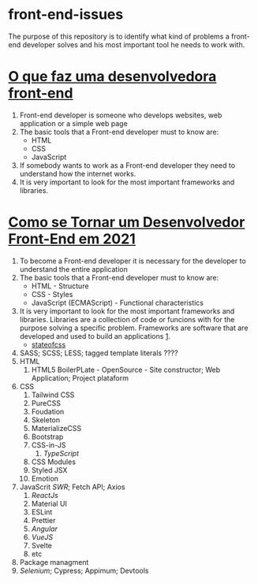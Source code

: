 # front-end-issues
The purpose of this repository is to identify what kind of problems a front-end developer solves and his most important tool he needs to work with.

# [O que faz uma desenvolvedora front-end](https://youtu.be/ZY3-MFxVdEw)

1. Front-end developer is someone who develops websites, web application or a simple web page
2. The basic tools that a Front-end developer must to know are:
    * HTML
    * CSS
    * JavaScript
3. If somebody wants to work as a Front-end developer they need to understand how the internet works.
4. It is very important to look for the most important frameworks and libraries.  

# [Como se Tornar um Desenvolvedor Front-End em 2021](https://youtu.be/lfRFBqcqu1s)
1. To become a Front-end developer it is necessary for the developer to understand the entire application
2. The basic tools that a Front-end developer must to know are:
    * HTML - Structure
    * CSS - Styles
    * JavaScript (ECMAScript) - Functional characteristics
3. It is very important to look for the most important frameworks and libraries. Libraries are a collection of code or funcions with for the purpose solving a specific problem. Frameworks are software that are developed and used to build an applications [1](https://hackr.io/blog/what-is-frameworks).
    * [stateofcss](https://2020.stateofcss.com/en-US/report/)
4. SASS; SCSS; LESS; tagged template literals ????
5. HTML
    1. HTML5 BoilerPLate - OpenSource - Site constructor; Web Application; Project plataform
6. CSS
    1. Tailwind CSS
    2. PureCSS
    3. Foudation
    4. Skeleton
    5. MaterializeCSS
    6. Bootstrap
    7. CSS-in-JS
        1. *TypeScript*
    8. CSS Modules
    9. Styled JSX
    10. Emotion
7. JavaScrit
    *SWR*; Fetch API; Axios
    1. *ReactJs*
    2. Material UI
    3. ESLint
    4. Prettier        
    5. *Angular*
    6. *VueJS*
    7. Svelte 
    8. etc
8. Package managment
9. *Selenium*; Cypress; Appimum; Devtools